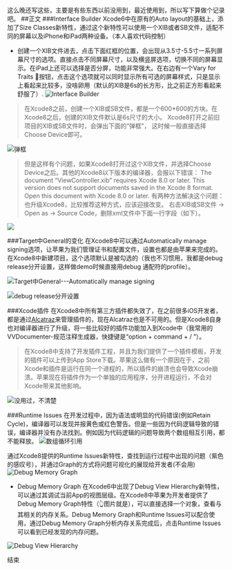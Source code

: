 这么晚还写这些，主要是有些东西以前没用到，最近使用到，所以写下算做个记录吧。
##正文
###Interface Builder
Xcode6中在原有的Auto layout的基础上，添加了Size Classes新特性，通过这个新特性可以使用一个XIB或者SB文件，适配不同的屏幕以及iPhone和iPad两种设备。（本人喜欢代码控制）
- 创建一个XIB文件进去，点击下面红框的位置，会出现从3.5寸-5.5寸一系列屏幕尺寸的选项。直接点击不同屏幕尺寸，以及横竖屏选项，切换不同的屏幕显示。在iPad上还可以选择是否分屏，功能非常强大。在右边有一个Vary for Traits 🔘按钮，点击这个选项就可以同时显示所有可选的屏幕样式，只是显示上看起来比较多，没啥卵用（默认的XIB是6s的长方形，比之前正方形看起来舒服了）.
![Interface Builder](http://upload-images.jianshu.io/upload_images/304454-b3d85225ff650d67.png?imageMogr2/auto-orient/strip%7CimageView2/2/w/1240)

> 在Xcode8之前，创建一个XIB或SB文件，都是一个600*600的方块。在Xcode8之后，创建的XIB文件默认是6s尺寸的大小。
Xcode8打开之前旧项目的XIB或SB文件时，会弹出下面的“弹框”， 这时候一般直接选择Choose Device即可。

![弹框](http://upload-images.jianshu.io/upload_images/304454-5f44aeecc9f4fa5d.png?imageMogr2/auto-orient/strip%7CimageView2/2/w/1240)


>  但是这样有个问题，如果Xcode8打开过这个XIB文件，并选择Choose Device之后。其他的Xcode8以下版本的编译器，会报以下错误：
The document “ViewController.xib” requires Xcode 8.0 or later. This version does not support documents saved in the Xcode 8 format. Open this document with Xcode 8.0 or later.
有两种方法解决这个问题：
也升级Xcode8，比较推荐这种方式，应该迎接改变。
右击XIB或SB文件 -> Open as -> Source Code，删除xml文件中下面一行字段（如下）。

![](http://upload-images.jianshu.io/upload_images/304454-b9713ef0f1cc8d55.png?imageMogr2/auto-orient/strip%7CimageView2/2/w/1240)


###Target中General的变化
在Xcode8中可以通过Automatically manage signing选项，让苹果为我们管理证书和配置文件，设置也都是由苹果来完成的。在Xcode8中新建项目，这个选项默认是被勾选的（我也不习惯用，我都是debug release分开设置，这样做demo时候直接用debug 通配符的profile）。

![Target中General---Automatically manage signing](http://upload-images.jianshu.io/upload_images/304454-b3d6182c55de03d1.png?imageMogr2/auto-orient/strip%7CimageView2/2/w/1240)


![debug release分开设置](http://upload-images.jianshu.io/upload_images/304454-73e1b572e34cf60b.png?imageMogr2/auto-orient/strip%7CimageView2/2/w/1240)

###Xcode插件
在Xcode8中所有第三方插件都失效了，在之前很多iOS开发者，都是通过[Alcatraz](http://alcatraz.io/)来管理插件的，现在Alcatraz也是不可用的。但是Xcode8自身也对编译器进行了升级，将一些比较好的插件功能加入到Xcode中（我常用的VVDocumenter-规范注释生成器，快捷键是“option + command + / ”）。
>在Xcode8中支持了开发插件工程，并且为我们提供了一个插件模板，开发的插件可以上传到App Store下载。苹果这么做有一个原因在于，之前Xcode和插件是运行在同一个进程的，所以插件的崩溃也会导致Xcode崩溃。苹果现在将插件作为一个单独的应用程序，分开进程运行，不会对Xcode带来其他影响。

![没用过，不清楚](http://upload-images.jianshu.io/upload_images/304454-d6343fe065f740a6.png?imageMogr2/auto-orient/strip%7CimageView2/2/w/1240)

###Runtime Issues
在开发过程中，因为语法或明显的代码错误(例如Retain Cycle)，编译器可以发现并报黄色或红色警告。但是一些因为代码逻辑导致的错误，编译器并没有办法找到。例如因为代码逻辑的问题导致两个数组相互引用，都不能释放。
![数组循环引用](http://upload-images.jianshu.io/upload_images/304454-f9e782375826c348.png?imageMogr2/auto-orient/strip%7CimageView2/2/w/1240)

通过Xcode8提供的Runtime Issues新特性，查找到运行过程中出现的问题（紫色的感叹号），并通过Graph的方式将问题可视化的展现给开发者(不会用)
![Debug Memory Graph](http://upload-images.jianshu.io/upload_images/304454-744ea6b765bb7561.png?imageMogr2/auto-orient/strip%7CimageView2/2/w/1240)
- Debug Memory Graph
在Xcode6中出现了Debug View Hierarchy新特性，可以通过其调试当前App的视图层级。在Xcode8中苹果为开发者提供了Debug Memory Graph特性（👆图片就是），可以直接选择一个对象，查看与其相关的内存关系。Debug Memory Graph和Runtime Issues可以配合使用，通过Debug Memory Graph分析内存关系完成后，点击Runtime Issues可以看到已经发现的内存问题。

![Debug View Hierarchy](http://upload-images.jianshu.io/upload_images/304454-4b48c81051a9ba00.png?imageMogr2/auto-orient/strip%7CimageView2/2/w/1240)


结束
